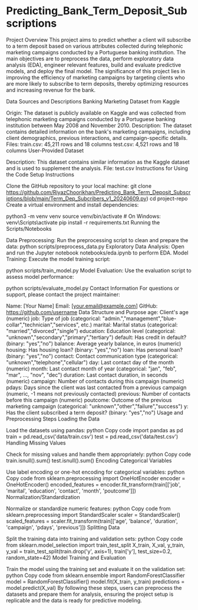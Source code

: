 # Predicting_Bank_Term_Deposit_Subscriptions
Project Overview
This project aims to predict whether a client will subscribe to a term deposit based on various attributes collected during telephonic marketing campaigns conducted by a Portuguese banking institution. The main objectives are to preprocess the data, perform exploratory data analysis (EDA), engineer relevant features, build and evaluate predictive models, and deploy the final model. The significance of this project lies in improving the efficiency of marketing campaigns by targeting clients who are more likely to subscribe to term deposits, thereby optimizing resources and increasing revenue for the bank.

Data Sources and Descriptions
Banking Marketing Dataset from Kaggle

Origin: The dataset is publicly available on Kaggle and was collected from telephonic marketing campaigns conducted by a Portuguese banking institution between May 2008 and November 2010.
Description: The dataset contains detailed information on the bank's marketing campaigns, including client demographics, previous interactions, and campaign-specific details.
Files:
train.csv: 45,211 rows and 18 columns
test.csv: 4,521 rows and 18 columns
User-Provided Dataset

Description: This dataset contains similar information as the Kaggle dataset and is used to supplement the analysis.
File: test.csv
Instructions for Using the Code
Setup Instructions

Clone the GitHub repository to your local machine:
git clone https://github.com/RiyazChoorikhan/Predicting_Bank_Term_Deposit_Subscriptions/blob/main/Term_Dep_Subcribers_v1_20240609.py)
cd project-repo
Create a virtual environment and install dependencies:

python3 -m venv venv
source venv/bin/activate  # On Windows: venv\Scripts\activate
pip install -r requirements.txt
Running the Scripts/Notebooks

Data Preprocessing: Run the preprocessing script to clean and prepare the data:
python scripts/preprocess_data.py
Exploratory Data Analysis: Open and run the Jupyter notebook notebooks/eda.ipynb to perform EDA.
Model Training: Execute the model training script:

python scripts/train_model.py
Model Evaluation: Use the evaluation script to assess model performance:

python scripts/evaluate_model.py
Contact Information
For questions or support, please contact the project maintainer:

Name: [Your Name]
Email: [your.email@example.com]
GitHub: https://github.com/username
Data Structure and Purpose
age: Client's age (numeric)
job: Type of job (categorical: "admin.","management","blue-collar","technician","services", etc.)
marital: Marital status (categorical: "married","divorced","single")
education: Education level (categorical: "unknown","secondary","primary","tertiary")
default: Has credit in default? (binary: "yes","no")
balance: Average yearly balance, in euros (numeric)
housing: Has housing loan? (binary: "yes","no")
loan: Has personal loan? (binary: "yes","no")
contact: Contact communication type (categorical: "unknown","telephone","cellular")
day: Last contact day of the month (numeric)
month: Last contact month of year (categorical: "jan", "feb", "mar", …, "nov", "dec")
duration: Last contact duration, in seconds (numeric)
campaign: Number of contacts during this campaign (numeric)
pdays: Days since the client was last contacted from a previous campaign (numeric, -1 means not previously contacted)
previous: Number of contacts before this campaign (numeric)
poutcome: Outcome of the previous marketing campaign (categorical: "unknown","other","failure","success")
y: Has the client subscribed a term deposit? (binary: "yes","no")
Usage and Preprocessing Steps
Loading the Data

Load the datasets using pandas:
python
Copy code
import pandas as pd
train = pd.read_csv('data/train.csv')
test = pd.read_csv('data/test.csv')
Handling Missing Values

Check for missing values and handle them appropriately:
python
Copy code
train.isnull().sum()
test.isnull().sum()
Encoding Categorical Variables

Use label encoding or one-hot encoding for categorical variables:
python
Copy code
from sklearn.preprocessing import OneHotEncoder
encoder = OneHotEncoder()
encoded_features = encoder.fit_transform(train[['job', 'marital', 'education', 'contact', 'month', 'poutcome']])
Normalization/Standardization

Normalize or standardize numeric features:
python
Copy code
from sklearn.preprocessing import StandardScaler
scaler = StandardScaler()
scaled_features = scaler.fit_transform(train[['age', 'balance', 'duration', 'campaign', 'pdays', 'previous']])
Splitting Data

Split the training data into training and validation sets:
python
Copy code
from sklearn.model_selection import train_test_split
X_train, X_val, y_train, y_val = train_test_split(train.drop('y', axis=1), train['y'], test_size=0.2, random_state=42)
Model Training and Evaluation

Train the model using the training set and evaluate it on the validation set:
python
Copy code
from sklearn.ensemble import RandomForestClassifier
model = RandomForestClassifier()
model.fit(X_train, y_train)
predictions = model.predict(X_val)
By following these steps, users can preprocess the datasets and prepare them for analysis, ensuring the project setup is replicable and the data is ready for predictive modeling.


